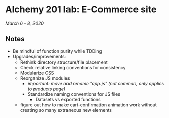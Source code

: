# Alchemy 201 lab: E-Commerce site

_March 6 - 8, 2020_

## Notes

- Be mindful of function purity while TDDing
- Upgrades/improvements:
    - Rethink directory structure/file placement
    - Check relative linking conventions for consistency
    - Modularize CSS
    - Reorganize JS modules
        - _important: move and rename "app.js" (not common, only applies to products page)_
        - Standardize naming conventions for JS files
            - Datasets vs exported functions
    - figure out how to make cart-confirmation animation work without creating so many extraneous new elements